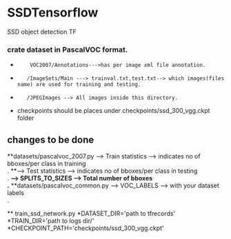 # SSDTensorflow
SSD object detection TF
### crate dataset in PascalVOC format.
*         VOC2007/Annotations--->has per image xml file annotation.
*        /ImageSets/Main ---> trainval.txt,test.txt--> which images(files name) are used for training and testing.
*        /JPEGImages --> All images inside this directory.
* checkpoints should be places under checkpoints/ssd_300_vgg.ckpt folder 
## changes to be done 
**datasets/pascalvoc_2007.py  --> Train statistics --> indicates no of bboxes/per class in training <br />.
**--> Test statistics  --> indicates no of bboxes/per class in testing <br />.
**--> SPLITS_TO_SIZES --> Total number of bboxes <br />.**
**datasets/pascalvoc_common.py    --> VOC_LABELS --> with your dataset labels <br />.

** train_ssd_network.py
    *DATASET_DIR='path to tfrecords'
    *TRAIN_DIR='path to logs dir/'
    *CHECKPOINT_PATH='checkpoints/ssd_300_vgg.ckpt'

